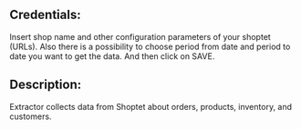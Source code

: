 ## Credentials:

Insert shop name and other configuration parameters of your shoptet (URLs). 
Also there is a possibility to choose period from date and period to date you want to get the data. And then click on SAVE.

## Description:

Extractor collects data from Shoptet about orders, products, inventory, and customers.

